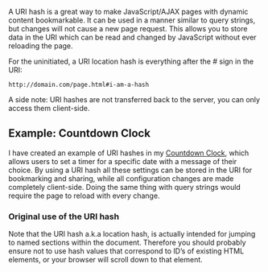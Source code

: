 A URI hash is a great way to make JavaScript/AJAX pages with dynamic content bookmarkable. It can be used in a manner similar to query strings, but changes will not cause a new page request. This allows you to store data in the URI which can be read and changed by JavaScript without ever reloading the page.

<!-- more-->

For the uninitiated, a URI location hash is everything after the # sign in the URI:

`http://domain.com/page.html#i-am-a-hash`

A side note: URI hashes are not transferred back to the server, you can only access them client-side.

## Example: Countdown Clock

I have created an example of URI hashes in my [Countdown Clock](/tools/countdown.html), which allows users to set a timer for a specific date with a message of their choice. By using a URI hash all these settings can be stored in the URI for bookmarking and sharing, while all configuration changes are made completely client-side. Doing the same thing with query strings would require the page to reload with every change.

### Original use of the URI hash

Note that the URI hash a.k.a location hash, is actually intended for jumping to named sections within the document. Therefore you should probably ensure not to use hash values that correspond to ID’s of existing HTML elements, or your browser will scroll down to that element.

<!-- *[URI]: Uniform Resource Identifier -->

